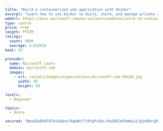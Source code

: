 ```yaml
---
title: "Build a containerized web application with Docker"
excerpt: "Learn how to use Docker to build, store, and manage private container images with the Azure Container Registry."
webUrl: https://docs.microsoft.com/en-us/learn/modules/intro-to-containers/
type: course
price: Free
length: PT57M
ratings:
  count: 3890
  average: 4.633419
heat: 53

provider:
  name: Microsoft Learn
  domain: microsoft.com
  images:
    - url: /assets/images/organizations/microsoft.com-50x50.jpg
      width: 50
      height: 50

levels:
  - Beginner

topics:
  - Azure

secured: "BmyE8wQhBT87hi6UQnzf4qGWVrT19fpPcOkLr5mZ6ECmF6mNyu2Jg3e8Brq9NXa6YwSWiRKiUsPRRyhQGmYivlv7y0j2vwXmwCjCH87BngY2r1iApX2WEIJR9Yfre8R5SEpm3fKwnwOewLglS+Y0KSAc4dDS8OPm2AEioISF1X+HbPvYLajNV8yO9Rw8FGyUMmSH4zw9zDQoQFdN0imzu+mYBCk140hmxRAHeQ6/VZ54P5zqU6qgw33fgaDNIoHvnmQyfgrlF4kXHLXlg66aq1jNNUH3uBY0NNrPg2UKb+IWIWFV7Rr8VEhCtEDRJ8/OUMCJteZRqwWFQh2JaW3b9lL/plxpClX48/uYY7YIjk+1L3xSr4d7PtvqOejr0hzjQKb096BSE19iAdRJ117ts7MmjUM71Nrt424prdIOyns=;VT7cDR7UePcF8ajZZDxX0g=="
---
```


